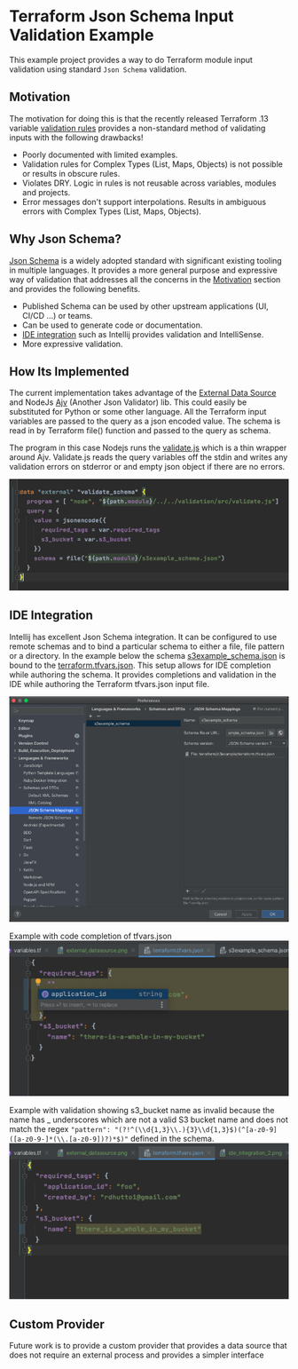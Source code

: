 # Terraform Json Schema Input Validation Example

This example project provides a way to do Terraform module input validation using standard `Json Schema` validation. 

## Motivation 
The motivation for doing this is that the recently released Terraform .13 variable 
[validation rules](https://www.terraform.io/docs/configuration/variables.html#custom-validation-rules) provides a non-standard
method of validating inputs with the following drawbacks!
 
 * Poorly documented with limited examples.
 * Validation rules for Complex Types (List, Maps, Objects) is not possible or results in obscure rules.
 * Violates DRY. Logic in rules is not reusable across variables, modules and projects. 
 * Error messages don't support interpolations. Results in ambiguous errors with Complex Types (List, Maps, Objects).
 
 
## Why Json Schema?

[Json Schema](https://json-schema.org/) is a widely adopted standard with significant existing tooling in multiple languages.
It provides a more general purpose and expressive way of validation that addresses all the concerns in the 
[Motivation](#motivation) section and provides the following benefits.

 * Published Schema can be used by other upstream applications (UI, CI/CD ...) or teams.
 * Can be used to generate code or documentation.
 * [IDE integration](#ide-integration) such as Intellij provides validation and IntelliSense.
 * More expressive validation.
   
   
## How Its Implemented 
The current implementation takes advantage of the [External Data Source](https://registry.terraform.io/providers/hashicorp/external/latest/docs/data-sources/data_source)
and NodeJs [Ajv](https://ajv.js.org/) (Another Json Validator) lib. This could easily be substituted for Python or some 
other language. All the Terraform input variables are passed to the query as a json encoded value. The schema is read in
by Terraform file() function and passed to the query as schema. 

The program in this case Nodejs runs the [validate.js](./validation/src/validate.js) which is a thin wrapper around Ajv.
Validate.js reads the query variables off the stdin and writes any validation errors on stderror or and empty json object 
if there are no errors.

![external-datasource](.docs/external_datasource.png) 


## IDE Integration
Intellij has excellent Json Schema integration. It can be configured to use remote schemas and to bind a particular 
schema to either a file, file pattern or a directory. In the example below the schema 
[s3example_schema.json](./terraform/s3example/s3example_schema.json) is bound to the 
[terraform.tfvars.json](./terraform/s3example/terraform.tfvars.json). This setup allows for IDE completion while authoring
the schema. It provides completions and validation in the IDE while authoring the Terraform tfvars.json input file.

![ide-integration](.docs/ide_integration_1.png)

Example with code completion of tfvars.json
![ide-integration](.docs/ide_integration_2.png)

Example with validation showing s3_bucket name as invalid because the name has _ underscores which are not a valid 
S3 bucket name and does not match the regex `"pattern": "(?!^(\\d{1,3}\\.){3}\\d{1,3}$)(^[a-z0-9]([a-z0-9-]*(\\.[a-z0-9])?)*$)"` 
defined in the schema.
![ide-integration](.docs/ide_integration_3.png)


## Custom Provider
Future work is to provide a custom provider that provides a data source that does not require an external process and 
provides a simpler interface 
